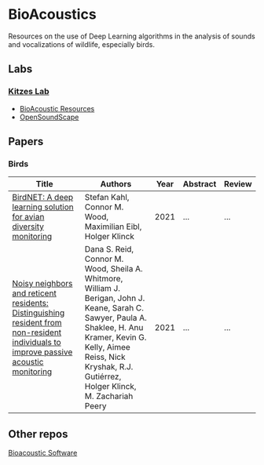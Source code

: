 # BioAcoustics

Resources on the use of Deep Learning algorithms in the analysis of sounds and vocalizations of wildlife, especially birds.

## Labs

### [Kitzes Lab](https://www.kitzeslab.org/)

- [BioAcoustic Resources](https://docs.google.com/document/d/10APGahxU_GJewO8mkN2wzG0y-LHw3p_TAcYJDdHAQmg/edit#heading=h.mwbyo5325flj)
- [OpenSoundScape](https://github.com/kitzeslab/opensoundscape)

## Papers

### Birds

| Title | Authors | Year | Abstract | Review |
|-------|---------|------|----------|--------|
| [BirdNET: A deep learning solution for avian diversity monitoring](https://www.sciencedirect.com/science/article/pii/S1574954121000273) | Stefan Kahl, Connor M. Wood, Maximilian Eibl, Holger Klinck | 2021| ... | ... |
| [Noisy neighbors and reticent residents: Distinguishing resident from non-resident individuals to improve passive acoustic monitoring](https://www.sciencedirect.com/science/article/pii/S2351989421002602) | Dana S. Reid, Connor M. Wood, Sheila A. Whitmore, William J. Berigan, John J. Keane, Sarah C. Sawyer, Paula A. Shaklee, H. Anu Kramer, Kevin G. Kelly, Aimee Reiss, Nick Kryshak, R.J. Gutiérrez, Holger Klinck, M. Zachariah Peery | 2021| ... | ... |

## Other repos

[Bioacoustic Software](https://github.com/rhine3/bioacoustics-software)
